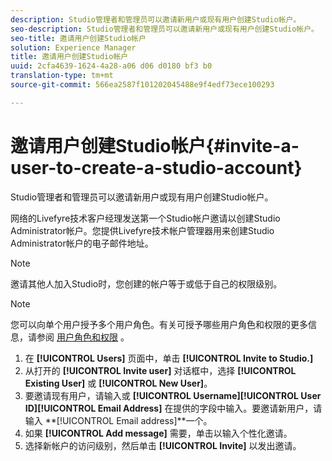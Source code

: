 ```yaml
---
description: Studio管理者和管理员可以邀请新用户或现有用户创建Studio帐户。
seo-description: Studio管理者和管理员可以邀请新用户或现有用户创建Studio帐户。
seo-title: 邀请用户创建Studio帐户
solution: Experience Manager
title: 邀请用户创建Studio帐户
uuid: 2cfa4639-1624-4a28-a06 d06 d0180 bf3 b0
translation-type: tm+mt
source-git-commit: 566ea2587f101202045488e9f4edf73ece100293

---
```



# 邀请用户创建Studio帐户{#invite-a-user-to-create-a-studio-account}

Studio管理者和管理员可以邀请新用户或现有用户创建Studio帐户。

网络的Livefyre技术客户经理发送第一个Studio帐户邀请以创建Studio Administrator帐户。您提供Livefyre技术帐户管理器用来创建Studio Administrator帐户的电子邮件地址。

>[!NOTE]
>
>邀请其他人加入Studio时，您创建的帐户等于或低于自己的权限级别。

>[!NOTE]
>
>您可以向单个用户授予多个用户角色。有关可授予哪些用户角色和权限的更多信息，请参阅 [用户角色和权限](../c-users-creating-accounts-with-studio-access/c-user-types.md#c_user_types) 。

1. 在 **[!UICONTROL Users]** 页面中，单击 **[!UICONTROL Invite to Studio.]**
1. 从打开的 **[!UICONTROL Invite user]** 对话框中，选择 **[!UICONTROL Existing User]** 或 **[!UICONTROL New User]**。
1. 要邀请现有用户，请输入或 **[!UICONTROL Username]****[!UICONTROL User ID]****[!UICONTROL Email Address]** 在提供的字段中输入。要邀请新用户，请输入 **[!UICONTROL Email address]**一个。
1. 如果 **[!UICONTROL Add message]** 需要，单击以输入个性化邀请。
1. 选择新帐户的访问级别，然后单击 **[!UICONTROL Invite]** 以发出邀请。
